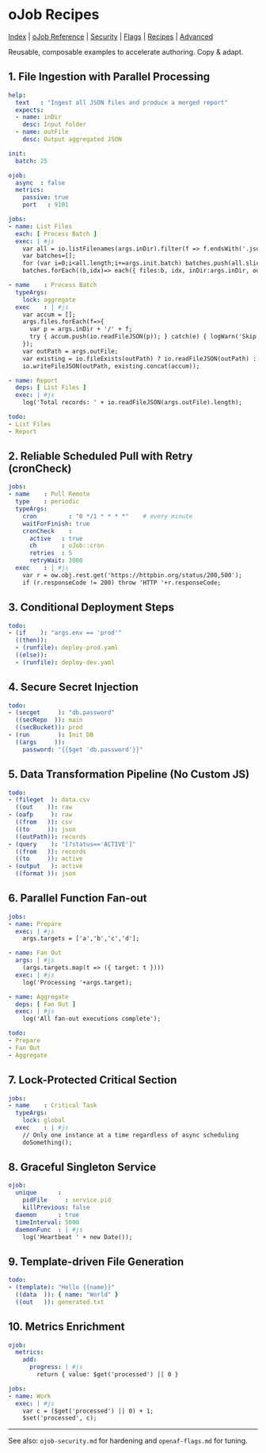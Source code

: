 # oJob Recipes

[Index](./index.md) | [oJob Reference](./ojob.md) | [Security](./ojob-security.md) | [Flags](./openaf-flags.md) | [Recipes](./ojob-recipes.md) | [Advanced](./openaf-advanced.md)

Reusable, composable examples to accelerate authoring. Copy & adapt.

## 1. File Ingestion with Parallel Processing
```yaml
help:
  text   : "Ingest all JSON files and produce a merged report"
  expects:
  - name: inDir
    desc: Input folder
  - name: outFile
    desc: Output aggregated JSON

init:
  batch: 25

ojob:
  async  : false
  metrics:
    passive: true
    port   : 9101

jobs:
- name: List Files
  each: [ Process Batch ]
  exec: | #js
    var all = io.listFilenames(args.inDir).filter(f => f.endsWith('.json'));
    var batches=[];
    for (var i=0;i<all.length;i+=args.init.batch) batches.push(all.slice(i,i+args.init.batch));
    batches.forEach((b,idx)=> each({ files:b, idx, inDir:args.inDir, outFile:args.outFile }));

- name    : Process Batch
  typeArgs:
    lock: aggregate
  exec    : | #js
    var accum = [];
    args.files.forEach(f=>{
      var p = args.inDir + '/' + f;
      try { accum.push(io.readFileJSON(p)); } catch(e) { logWarn('Skip '+f+': '+e); }
    });
    var outPath = args.outFile;
    var existing = io.fileExists(outPath) ? io.readFileJSON(outPath) : [];
    io.writeFileJSON(outPath, existing.concat(accum));

- name: Report
  deps: [ List Files ]
  exec: | #js
    log('Total records: ' + io.readFileJSON(args.outFile).length);

todo:
- List Files
- Report
```

## 2. Reliable Scheduled Pull with Retry (cronCheck)
```yaml
jobs:
- name    : Pull Remote
  type    : periodic
  typeArgs:
    cron         : "0 */1 * * * *"    # every minute
    waitForFinish: true
    cronCheck    :
      active   : true
      ch       : oJob::cron
      retries  : 5
      retryWait: 3000
  exec    : | #js
    var r = ow.obj.rest.get('https://httpbin.org/status/200,500');
    if (r.responseCode != 200) throw 'HTTP '+r.responseCode;
```

## 3. Conditional Deployment Steps
```yaml
todo:
- (if    ): "args.env == 'prod'"
  ((then)):
  - (runfile): deploy-prod.yaml
  ((else)):
  - (runfile): deploy-dev.yaml
```

## 4. Secure Secret Injection
```yaml
todo:
- (secget     ): "db.password"
  ((secRepo  )): main
  ((secBucket)): prod
- (run        ): Init DB
  ((args     )):
    password: "{{$get 'db.password'}}"
```

## 5. Data Transformation Pipeline (No Custom JS)
```yaml
todo:
- (fileget  ): data.csv
  ((out    )): raw
- (oafp     ): raw
  ((from   )): csv
  ((to     )): json
  ((outPath)): records
- (query    ): "[?status=='ACTIVE']"
  ((from   )): records
  ((to     )): active
- (output   ): active
  ((format )): json
```

## 6. Parallel Function Fan-out
```yaml
jobs:
- name: Prepare
  exec: | #js
    args.targets = ['a','b','c','d'];

- name: Fan Out
  args: | #js
    (args.targets.map(t => ({ target: t })))
  exec: | #js
    log('Processing '+args.target);

- name: Aggregate
  deps: [ Fan Out ]
  exec: | #js
    log('All fan-out executions complete');

todo:
- Prepare
- Fan Out
- Aggregate
```

## 7. Lock-Protected Critical Section
```yaml
jobs:
- name    : Critical Task
  typeArgs:
    lock: global
  exec    : | #js
    // Only one instance at a time regardless of async scheduling
    doSomething();
```

## 8. Graceful Singleton Service
```yaml
ojob:
  unique      :
    pidFile     : service.pid
    killPrevious: false
  daemon      : true
  timeInterval: 5000
  daemonFunc  : | #js
    log('Heartbeat ' + new Date());
```

## 9. Template-driven File Generation
```yaml
todo:
- (template): "Hello {{name}}"  
  ((data  )): { name: "World" }
  ((out   )): generated.txt
```

## 10. Metrics Enrichment
```yaml
ojob:
  metrics:
    add:
      progress: | #js
        return { value: $get('processed') || 0 }

jobs:
- name: Work
  exec: | #js
    var c = ($get('processed') || 0) + 1;
    $set('processed', c);
```

---
See also: `ojob-security.md` for hardening and `openaf-flags.md` for tuning.
